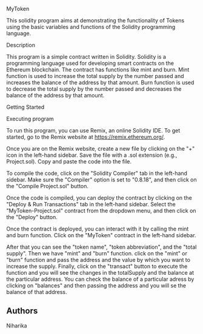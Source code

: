 MyToken

This solidity program aims at demonstrating the functionality of Tokens using the basic variables and functions of the Solidity programming language.

Description

This program is a simple contract written in Solidity. Solidity is a programming language used for developing smart contracts on the Ethereum blockchain. The contract has functions like mint and burn. Mint function is used to increase the total supply by the number passed and increases the balance of the address by that amount. Burn function is used to decrease the total supply by the number passed and decreases the balance of the address by that amount.

Getting Started

Executing program

To run this program, you can use Remix, an online Solidity IDE. To get started, go to the Remix website at https://remix.ethereum.org/.

Once you are on the Remix website, create a new file by clicking on the "+" icon in the left-hand sidebar. Save the file with a .sol extension (e.g., Project.sol). Copy and paste the code into the file.


To compile the code, click on the "Solidity Compiler" tab in the left-hand sidebar. Make sure the "Compiler" option is set to "0.8.18", and then click on the "Compile Project.sol" button.

Once the code is compiled, you can deploy the contract by clicking on the "Deploy & Run Transactions" tab in the left-hand sidebar. Select the "MyToken-Project.sol" contract from the dropdown menu, and then click on the "Deploy" button.

Once the contract is deployed, you can interact with it by calling the mint and burn function. Click on the "MyToken" contract in the left-hand sidebar.

After that you can see the "token name", "token abbreviation", and the "total supply". Then we have "mint" and "burn" function. click on the "mint" or "burn" function and pass the address and the value by which you want to increase the supply. Finally, click on the "transact" button to execute the function and you will see the changes in the totalSupply and the balance at the particular address. You can check the balance of a particular adress by clicking on "balances" and then passing the address and you will se the balance of that address.

## Authors

Niharika 
